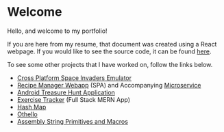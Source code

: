 # Welcome

Hello, and welcome to my portfolio!

If you are here from my resume, that document was created using a React webpage. If you would like to see the source code, it can be found [here](https://github.com/hermnich/Resume).

To see some other projects that I have worked on, follow the links below. 
- [Cross Platform Space Invaders Emulator](https://github.com/raimichick/space_invaders)
- [Recipe Manager Webapp](https://github.com/hermnich/Recipe-Manager) (SPA) and Accompanying [Microservice](https://github.com/hermnich/Percent-Microservice)
- [Android Treasure Hunt Application](https://github.com/hermnich/Mobile-Treasure-Hunt)
- [Exercise Tracker](https://github.com/hermnich/Exercise-Tracker) (Full Stack MERN App)
- [Hash Map](https://github.com/hermnich/Hash-Map)
- [Othello](https://github.com/hermnich/Othello)
- [Assembly String Primitives and Macros](https://github.com/hermnich/String-Primitives-and-Macros)
